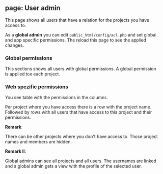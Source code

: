 ## page: User admin

This page shows all users that have a relation for the projects you have access to.

As a **global admin** you can edit `public_html/config/acl.php` and set global and app specific permissions. The reload this page to see the applied changes.

### Global permissions

This sections shows all users with global permissions. A global permission is applied toe each project.

### Web spezific permissions

You see table with the permissions in the columns.

Per project where you have access there is a row with the project name.
Followed by rows with all users that have access to this project and their permissions.

**Remark**:

There can be other projects where you don't have access to. Those project names and members are hidden.

**Remark II**:

Global admins can see all projects and all users. The usernames are linked and a global admin gets a view with the profile of the selected user.
